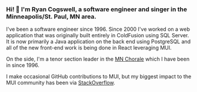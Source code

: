 ### Hi! 👋 I'm Ryan Cogswell, a software engineer and singer in the Minneapolis/St. Paul, MN area.

I've been a software engineer since 1996. Since 2000 I've worked on a web application that was originally built entirely in ColdFusion using SQL Server. It is now primarily a Java application on the back end using PostgreSQL and all of the new front-end work is being done in React leveraging MUI.

On the side, I'm a tenor section leader in the [MN Chorale](https://www.mnchorale.org/) which I have been in since 1996.

I make occasional GitHub contributions to MUI, but my biggest impact to the MUI community has been via [StackOverflow](https://stackoverflow.com/tags/material-ui/topusers).



